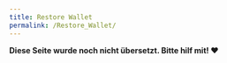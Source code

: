 ```yaml
---
title: Restore Wallet
permalink: /Restore_Wallet/
---
```


**Diese Seite wurde noch nicht übersetzt. Bitte hilf mit! ❤**
